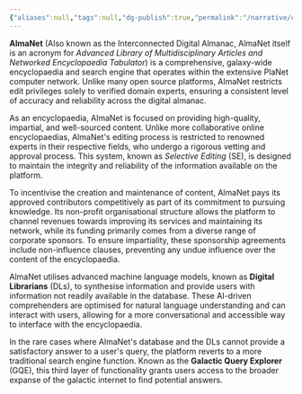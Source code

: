 ```yaml
---
{"aliases":null,"tags":null,"dg-publish":true,"permalink":"/narrative/concepts/tech/alma-net/","dgPassFrontmatter":true}
---
```


**AlmaNet** (Also known as the Interconnected Digital Almanac, AlmaNet itself is an acronym for *Advanced Library of Multidisciplinary Articles and Networked Encyclopaedia Tabulator*) is a comprehensive, galaxy-wide encyclopaedia and search engine that operates within the extensive PlaNet computer network. Unlike many open source platforms, AlmaNet restricts edit privileges solely to verified domain experts, ensuring a consistent level of accuracy and reliability across the digital almanac.

As an encyclopaedia, AlmaNet is focused on providing high-quality, impartial, and well-sourced content. Unlike more collaborative online encyclopaedias, AlmaNet's editing process is restricted to renowned experts in their respective fields, who undergo a rigorous vetting and approval process. This system, known as _Selective Editing_ (SE), is designed to maintain the integrity and reliability of the information available on the platform.

To incentivise the creation and maintenance of content, AlmaNet pays its approved contributors competitively as part of its commitment to pursuing knowledge. Its non-profit organisational structure allows the platform to channel revenues towards improving its services and maintaining its network, while its funding primarily comes from a diverse range of corporate sponsors. To ensure impartiality, these sponsorship agreements include non-influence clauses, preventing any undue influence over the content of the encyclopaedia.

AlmaNet utilises advanced machine language models, known as **Digital Librarians** (DLs), to synthesise information and provide users with information not readily available in the database. These AI-driven comprehenders are optimised for natural language understanding and can interact with users, allowing for a more conversational and accessible way to interface with the encyclopaedia.

In the rare cases where AlmaNet's database and the DLs cannot provide a satisfactory answer to a user's query, the platform reverts to a more traditional search engine function. Known as the **Galactic Query Explorer** (GQE), this third layer of functionality grants users access to the broader expanse of the galactic internet to find potential answers.
